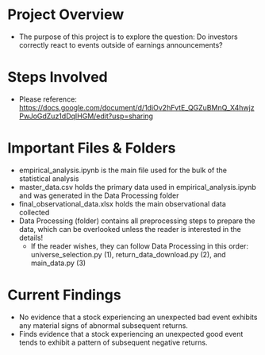 # Project Overview
- The purpose of this project is to explore the question: Do investors correctly react to events outside of earnings announcements?

# Steps Involved
- Please reference: https://docs.google.com/document/d/1diOv2hFvtE_QGZuBMnQ_X4hwjzPwJoGdZuz1dDqIHGM/edit?usp=sharing

# Important Files & Folders
- empirical_analysis.ipynb is the main file used for the bulk of the statistical analysis
- master_data.csv holds the primary data used in empirical_analysis.ipynb and was generated in the Data Processing folder
- final_observational_data.xlsx holds the main observational data collected
- Data Processing (folder) contains all preprocessing steps to prepare the data, which can be overlooked unless the reader is interested in the details!
  - If the reader wishes, they can follow Data Processing in this order: universe_selection.py (1), return_data_download.py (2), and main_data.py (3)

# Current Findings
- No evidence that a stock experiencing an unexpected bad event exhibits any material signs of abnormal subsequent returns. 
- Finds evidence that a stock experiencing an unexpected good event tends to exhibit a pattern of subsequent negative returns. 
